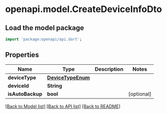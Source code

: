# openapi.model.CreateDeviceInfoDto

## Load the model package
```dart
import 'package:openapi/api.dart';
```

## Properties
Name | Type | Description | Notes
------------ | ------------- | ------------- | -------------
**deviceType** | [**DeviceTypeEnum**](DeviceTypeEnum.md) |  | 
**deviceId** | **String** |  | 
**isAutoBackup** | **bool** |  | [optional] 

[[Back to Model list]](../README.md#documentation-for-models) [[Back to API list]](../README.md#documentation-for-api-endpoints) [[Back to README]](../README.md)


